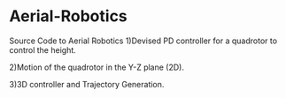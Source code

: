 # Aerial-Robotics
Source Code to Aerial Robotics
1)Devised PD controller for a quadrotor to control the height.

2)Motion of the quadrotor in the Y-Z plane (2D).

3)3D controller and Trajectory Generation.
